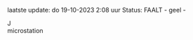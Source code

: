 laatste update: 
do 19-10-2023  2:08   uur 
Status: FAALT - geel - 
<div class="service R">J</div><div class="service Y">microstation</div>